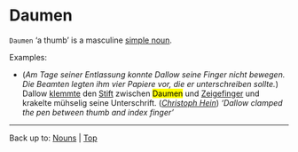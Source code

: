 # Daumen

`Daumen` ‘a thumb’ is a masculine [simple noun](../../simpleNouns.md).

Examples:
- (*Am Tage seiner Entlassung konnte Dallow seine Finger nicht bewegen. Die Beamten legten ihm vier Papiere vor, die er unterschreiben sollte.*) Dallow [klemmte](../../../verbs/k/kl/klemmen.md) den [Stift](../../s/st/Stift.md) zwischen <mark>Daumen</mark> und [Zeigefinger](../../z/ze/Zeigefinger.md) und krakelte mühselig seine Unterschrift. (*[Christoph Hein](../../../texts/ChristophHein/DerTangoSpieler.md)*) *‘Dallow clamped the pen between thumb and index finger’*

----

Back up to: [Nouns](../../index.md) | [Top](../../../index.md)
